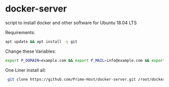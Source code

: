 # docker-server
script to install docker and other software for Ubuntu 18.04 LTS

Requirements:
```bash
apt update && apt install -y git
```

Change these Variables:
```bash
export P_DOMAIN=example.com && export P_MAIL=info@example.com && export P_PASSWORD="MyAwesomePassword"
```

One Liner install all:
```bash
 git clone https://github.com/Prime-Host/docker-server.git /root/docker/docker-server && bash /root/docker/docker-server/install.sh
```
